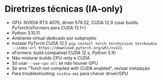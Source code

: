
# Diretrizes técnicas (IA-only)

- GPU: NVIDIA RTX 4070, driver 576.52, CUDA 12.9 (usar builds PyTorch/xFormers para CUDA 12.1+)
- Python 3.10.11
- Ambiente virtual dedicado por subprojeto
- Instalar PyTorch CUDA 12.1: `pip install torch torchvision torchaudio --index-url https://download.pytorch.org/whl/cu121`
- xFormers: build compatível CUDA 12.x, Python 3.10
- Não misturar builds CPU-only e CUDA
- Só usar `--use-cpu all` se não houver GPU
- Se erro "Torch not compiled with CUDA enabled", revisar instalação
- Para troubleshooting: `nvidia-smi` para checar driver/GPU
